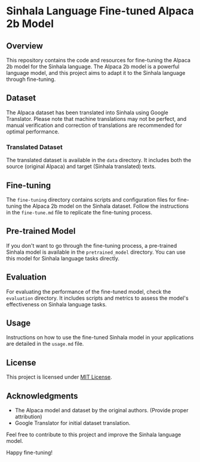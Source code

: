 # Sinhala Language Fine-tuned Alpaca 2b Model

## Overview
This repository contains the code and resources for fine-tuning the Alpaca 2b model for the Sinhala language. The Alpaca 2b model is a powerful language model, and this project aims to adapt it to the Sinhala language through fine-tuning.

## Dataset
The Alpaca dataset has been translated into Sinhala using Google Translator. Please note that machine translations may not be perfect, and manual verification and correction of translations are recommended for optimal performance.

### Translated Dataset
The translated dataset is available in the `data` directory. It includes both the source (original Alpaca) and target (Sinhala translated) texts.

## Fine-tuning
The `fine-tuning` directory contains scripts and configuration files for fine-tuning the Alpaca 2b model on the Sinhala dataset. Follow the instructions in the `fine-tune.md` file to replicate the fine-tuning process.

## Pre-trained Model
If you don't want to go through the fine-tuning process, a pre-trained Sinhala model is available in the `pretrained_model` directory. You can use this model for Sinhala language tasks directly.

## Evaluation
For evaluating the performance of the fine-tuned model, check the `evaluation` directory. It includes scripts and metrics to assess the model's effectiveness on Sinhala language tasks.

## Usage
Instructions on how to use the fine-tuned Sinhala model in your applications are detailed in the `usage.md` file.

## License
This project is licensed under [MIT License](LICENSE.md).

## Acknowledgments
- The Alpaca model and dataset by the original authors. (Provide proper attribution)
- Google Translator for initial dataset translation.

Feel free to contribute to this project and improve the Sinhala language model.

Happy fine-tuning!
